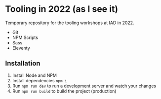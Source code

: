 # Tooling in 2022 (as I see it)

Temporary repository for the tooling workshops at IAD in 2022.

- Git
- NPM Scripts
- Sass
- Eleventy

## Installation

1. Install Node and NPM
2. Install dependencies `npm i`
3. Run `npm run dev` to run a development server and watch your changes
4. Run `npm run build` to build the project (production)
